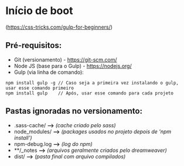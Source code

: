 # Início de boot #
(https://css-tricks.com/gulp-for-beginners/)

## Pré-requisitos: ##
* Git (versionamento) - https://git-scm.com/
* Node JS (base para o Gulp) - https://nodejs.org/
* Gulp (via linha de comando):
```
npm install gulp -g // Caso seja a primeira vez instalando o gulp, usar esse comando primeiro
npm install gulp    // Após, usar esse comando para cada projeto
```

## Pastas ignoradas no versionamento: ##
* .sass-cache/ **-->** *(cache criado pelo sass)*
* node_modules/ **-->** *(packages usados no projeto depois de 'npm install')*
* npm-debug.log **-->** *(log do npm)*
* \*\*/_notes **-->** *(arquivos geralmente criados pelo dreamweaver)*
* dist/ **-->** *(pasta final com arquivo compilados)*